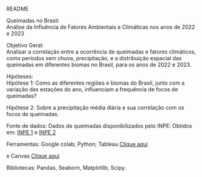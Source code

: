 README

Queimadas no Brasil:   
Análise da Influência de Fatores Ambientais e Climáticas nos anos de 2022 e 2023

Objetivo Geral:  
Analisar a correlação entre a ocorrência de queimadas e fatores climáticos, como períodos sem chuva, precipitação, e a distribuição espacial das queimadas em diferentes biomas no Brasil, para os anos de 2022 e 2023\.

Hipóteses:  
Hipótese 1: Como as diferentes regiões e biomas do Brasil, junto com a variação das estações do ano, influenciam a frequência de focos de queimadas?

Hipótese 2: Sobre a precipitação média diária e sua correlação com os focos de queimadas.

Fonte de dados:
Dados de queimadas disponibilizados pelo INPE:
Obtidos em: [INPE 1](https://terrabrasilis.dpi.inpe.br/queimadas/bdqueimadas/#exportar-dados) e [INPE 2](https://terrabrasilis.dpi.inpe.br/queimadas/bdqueimadas/#exportar-dados)

Ferramentas:
Google colab; 
Python;
Tableau [Clique aqui](https://public.tableau.com/app/profile/nara.sane/viz/PROJETO_FINALREPROGRAMA/VisoGeral)

e Canvas  [Clique aqui](https://www.canva.com/design/DAGSkLrZK8o/wIPkHZLZx-uaaT2MWCj5oA/edit?utm_content=DAGSkLrZK8o&utm_campaign=designshare&utm_medium=link2&utm_source=sharebutton)

Bibliotecas: Pandas, Seaborn, Matplotlib, Scipy.

